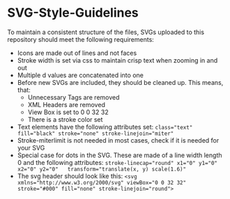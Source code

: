 # SVG-Style-Guidelines

To maintain a consistent structure of the files, SVGs uploaded to this repository should meet the following requirements:

- Icons are made out of lines and not faces
- Stroke width is set via css to maintain crisp text when zooming in and out
- Multiple d values are concatenated into one
- Before new SVGs are included, they should be cleaned up. This means, that:
  - Unnecessary Tags are removed
  - XML Headers are removed
  - View Box is set to 0 0 32 32
  - There is a stroke color set
- Text elements have the following attributes set: `class="text" fill="black" stroke="none" stroke-linejoin="miter"`
- Stroke-miterlimit is not needed in most cases, check if it is needed for your SVG
- Special case for dots in the SVG. These are made of a line width length 0 and the following attributes:
  `stroke-linecap="round" x1="0" y1="0" x2="0" y2="0"   transform="translate(x, y) scale(1.6)"`
- The svg header should look like this:
  `<svg xmlns="http://www.w3.org/2000/svg" viewBox="0 0 32 32" stroke="#000" fill="none" stroke-linejoin="round">`
